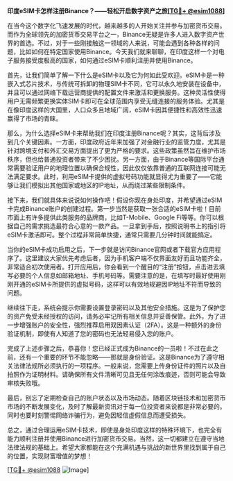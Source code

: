 **印度eSIM卡怎样注册Binance？——轻松开启数字资产之旅[[TG💪+ @esim1088](https://t.me/s/esim1088)]**

在当今这个数字化飞速发展的时代，越来越多的人开始关注并参与加密货币交易。而作为全球领先的加密货币交易平台之一，Binance无疑是许多人进入数字资产世界的首选。不过，对于一些刚接触这一领域的人来说，可能会遇到各种各样的问题，比如如何在特定国家使用Binance。今天我们就来聊聊，在印度这样一个对电子服务接受度极高的国家，如何通过eSIM卡顺利注册并使用Binance。

首先，让我们简单了解一下什么是eSIM卡以及它为何如此受欢迎。eSIM卡是一种嵌入式芯片技术，与传统可拆卸的物理SIM卡不同，它可以永久地安装在设备中，并且可以通过网络下载运营商提供的配置文件来激活和更换服务。这种灵活性使得用户无需频繁更换实体SIM卡即可在全球范围内享受无缝连接的服务体验。尤其是在像印度这样的大国里，人口众多且地域广阔，eSIM卡因其便捷性和高效性迅速赢得了市场的青睐。

那么，为什么选择eSIM卡来帮助我们在印度注册Binance呢？其实，这背后涉及到几个关键因素。一方面，印度政府近年来加强了对金融行业的监管力度，尤其是针对跨境支付和外汇交易方面提出了更为严格的要求。这些政策虽然旨在维护市场秩序，但也给普通投资者带来了不少困扰。另一方面，由于Binance等国际平台通常需要验证用户的地理位置以确保合规性，因此仅仅依靠普通的互联网连接可能无法满足要求。此时，利用eSIM卡提供的虚拟号码功能就显得尤为重要了——它能够让我们模拟出其他国家或地区的IP地址，从而绕过某些限制条件。

接下来，我们就具体来说说如何操作吧！假设你现在身处印度，并希望通过eSIM卡完成Binance账户的创建过程。第一步当然是获取一张合适的eSIM卡啦！目前市面上有许多提供此类服务的品牌商，比如T-Mobile、Google Fi等等。你可以根据自己的需求挑选最符合心意的一款产品。一旦拿到手后，按照说明书上的指引将eSIM卡激活即可。整个过程非常简单快捷，通常只需要几分钟时间就能搞定。

当你的eSIM卡成功启用之后，下一步就是访问Binance官网或者下载官方应用程序了。这里建议大家优先考虑后者，因为手机客户端不仅界面友好而且功能齐全，非常适合初次使用者。打开应用后，你会看到一个醒目的“注册”按钮，点击进去填写必要的个人信息如邮箱地址、手机号码等。需要注意的是，在填写时最好使用刚刚开通的eSIM卡所提供的虚拟号码，这样可以有效地规避因IP地址不符而导致的问题。

继续往下走，系统会提示你需要设置登录密码以及其他安全措施。这是为了保护您的资产免受未经授权的访问，请务必牢记所有相关信息并妥善保管。此外，为了进一步增强账户的安全性，强烈推荐启用双因素认证（2FA）。这是一种额外的身份验证机制，即使有人知道了您的密码也无法轻易侵入您的账户。

完成了上述步骤之后，恭喜你！您已经正式成为Binance的一员啦！不过在此之前，还有一个重要的环节不能忽略——那就是身份验证。这是Binance为了遵守相关法律法规所必须执行的一项程序。一般来说，您需要上传身份证件的照片以及自拍照作为证明材料。请确保所有文件清晰可见且无任何涂改痕迹，否则可能会导致审核失败哦。

最后，别忘了定期检查自己的账户状态以及市场动态。随着区块链技术和加密货币市场的不断发展变化，及时了解最新资讯对于每一位投资者来说都是非常必要的。同时也要时刻警惕网络诈骗行为，避免因轻信虚假信息而遭受损失。

总之，通过合理运用eSIM卡技术，即使是身处印度这样的特殊环境下，也完全有能力顺利注册并使用Binance进行加密货币交易。当然，这一切都建立在遵守当地法律法规的基础上。希望大家都能在这个充满机遇与挑战的新世界里找到属于自己的位置，实现财富增值的梦想！

[[TG💪+ @esim1088](https://t.me/s/esim1088) ![Image](https://i.postimg.cc/4NQfJmqS/Snipaste-2025-05-13-00-14-12.png)]